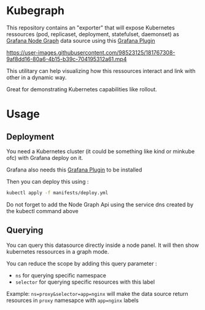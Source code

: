 # Kubegraph

This repository contains an "exporter" that will expose Kubernetes ressources (pod, replicaset, deployment, statefulset, daemonset) as [Grafana Node Graph](https://grafana.com/docs/grafana/latest/visualizations/node-graph/) data source using this [Grafana Plugin](https://grafana.com/grafana/plugins/hamedkarbasi93-nodegraphapi-datasource/)


https://user-images.githubusercontent.com/98523125/181767308-9af8dd16-80a6-4b15-b39c-704195312a61.mp4


This utilitary can help visualizing how this ressources interact and link with  other in a dynamic way. 

Great for demonstrating Kubernetes capabilities like rollout.

# Usage

## Deployment
You need a Kubernetes cluster (it could be something like kind or minkube ofc) with Grafana deploy on it. 

Grafana also needs this [Grafana Plugin](https://grafana.com/grafana/plugins/hamedkarbasi93-nodegraphapi-datasource/) to be installed

Then you can deploy this using :

``` bash
kubectl apply -f manifests/deploy.yml
```

Do not forget to add the Node Graph Api using the service dns created by the kubectl command above

## Querying

You can query this datasource directly inside a node panel. It will then show kubernetes ressources in a graph mode. 

You can reduce the scope by adding this query parameter : 

* `ns` for querying specific namespace 
* `selector` for querying specific resources with this label

Example: `ns=proxy&selector=app=nginx` will make the data source return resources in `proxy` namesapce with `app=nginx` labels 
